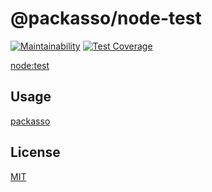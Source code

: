 # @packasso/node-test

[![Maintainability](https://api.codeclimate.com/v1/badges/aaced5b2261f8a59b7cd/maintainability)](https://codeclimate.com/github/qiwi/packasso/maintainability)
[![Test Coverage](https://api.codeclimate.com/v1/badges/aaced5b2261f8a59b7cd/test_coverage)](https://codeclimate.com/github/qiwi/packasso/test_coverage)

[node:test](https://nodejs.org/api/test.html)

## Usage

[packasso](https://www.npmjs.com/package/packasso)

## License

[MIT](./LICENSE)
